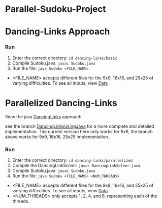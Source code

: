 # Parallel-Sudoku-Project
# Dancing-Links Approach

### Run 
1. Enter the correct directory: `cd dancing-links/basic`
2. Compile Sudoku.java: `javac Sudoku.java`
3. Run the file: `java Sudoku <FILE_NAME>`
- <FILE_NAME> accepts different files for the 9x9, 16x16, and 25x25 of varying difficulties. To see all inputs, view [Data]()


# Parallelized Dancing-Links
View the java [DancingLinks]() approach.

see the branch [DancingLinksUsingJava](https://github.com/johnmichael-kane/Parallelized-Sudoku-Solvers/tree/DancingLinksUsingJava) for a more complete and detailed implementation.
The current version here only works for 9x9, the branch above works for 9x9, 16x16, 25x25 implementation.

### Run
1. Enter the correct directory: `cd dancing-links/parallelized`
2. Compile the DancingLinkSolver: `javac DancingLinkSolver.java`
3. Compile Sudoku.java: `javac Sudoku.java`
4. Run the file: `java Sudoku <FILE_NAME> <NUM_THREADS>`
- <FILE_NAME> accepts different files for the 9x9, 16x16, and 25x25 of varying difficulties. To see all inputs, view [Data]()
- <NUM_THREADS> only accepts 1, 2, 4, and 8, representing each of the threads.
